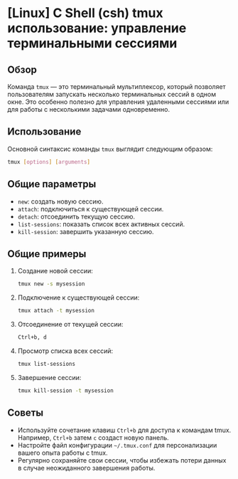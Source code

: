 # [Linux] C Shell (csh) tmux использование: управление терминальными сессиями

## Обзор
Команда `tmux` — это терминальный мультиплексор, который позволяет пользователям запускать несколько терминальных сессий в одном окне. Это особенно полезно для управления удаленными сессиями или для работы с несколькими задачами одновременно.

## Использование
Основной синтаксис команды `tmux` выглядит следующим образом:

```bash
tmux [options] [arguments]
```

## Общие параметры
- `new`: создать новую сессию.
- `attach`: подключиться к существующей сессии.
- `detach`: отсоединить текущую сессию.
- `list-sessions`: показать список всех активных сессий.
- `kill-session`: завершить указанную сессию.

## Общие примеры
1. Создание новой сессии:
   ```bash
   tmux new -s mysession
   ```

2. Подключение к существующей сессии:
   ```bash
   tmux attach -t mysession
   ```

3. Отсоединение от текущей сессии:
   ```bash
   Ctrl+b, d
   ```

4. Просмотр списка всех сессий:
   ```bash
   tmux list-sessions
   ```

5. Завершение сессии:
   ```bash
   tmux kill-session -t mysession
   ```

## Советы
- Используйте сочетание клавиш `Ctrl+b` для доступа к командам tmux. Например, `Ctrl+b` затем `c` создаст новую панель.
- Настройте файл конфигурации `~/.tmux.conf` для персонализации вашего опыта работы с tmux.
- Регулярно сохраняйте свои сессии, чтобы избежать потери данных в случае неожиданного завершения работы.